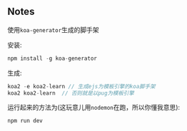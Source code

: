 ## Notes
使用`koa-generator`生成的脚手架

安装:
```js
npm install -g koa-generator
```

生成:
```js
koa2 -e koa2-learn // 生成ejs为模板引擎的koa脚手架
koa2 koa2-learn  // 否则就是以pug为模板引擎
```

运行起来的方法为(这玩意儿用`nodemon`在跑，所以你懂我意思):
```js
npm run dev
```

